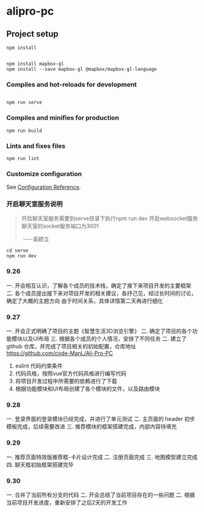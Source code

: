 # alipro-pc

## Project setup

```
npm install


npm install mapbox-gl
npm install --save mapbox-gl @mapbox/mapbox-gl-language
```

### Compiles and hot-reloads for development

```

npm run serve
```

### Compiles and minifies for production

```
npm run build
```

### Lints and fixes files

```
npm run lint
```

### Customize configuration

See [Configuration Reference](https://cli.vuejs.org/config/).

### 开启聊天室服务说明

> 开启聊天室服务需要到serve目录下执行npm run dev 开启websocket服务 
> 聊天室的socket服务端口为3001    
>
> ​														----奚颖立

```shell
cd serve
npm run dev
```



### 9.26

一. 开会相互认识，了解各个成员的技术栈，确定了接下来项目开发的主要框架
二. 各个成员提出接下来对项目开发的相关建议，各抒己见，经过长时间的讨论，确定了大概的主题方向
    由于时间关系，具体详情第二天再进行细化

### 9.27

一. 开会正式明确了项目的主题《智慧生活3D浏览引擎》
二. 确定了项目的各个功能模块以及UI布局
三. 根据各个成员的个人情况，安排了不同任务
二. 建立了 github 仓库，并完成了项目相关的初始配置，仓库地址 https://github.com/code-ManL/Ali-Pro-PC

1. eslint 代码约束条件
2. 代码风格，按照vue官方代码风格进行编写代码
3. 将项目开发过程中所需要的依赖进行了下载
4. 根据功能模块和UI布局创建了各个模块的文件，以及路由模块

### 9.28

一. 登录界面的登录模块已经完成，并进行了单元测试
二. 主页面的 header 初步模板完成，后续需要改进
三. 推荐模块的框架搭建完成，内部内容待填充

### 9.29

一. 推荐页面特效版推荐框-卡片设计完成
二. 注册页面完成
三. 地图模型建立完成
四. 聊天框初始框架搭建完毕

### 9.30

一. 合并了当前所有分支的代码
二. 开会总结了当前项目存在的一些问题
二. 根据当前项目开发进度，重新安排了之后2天的开发工作

